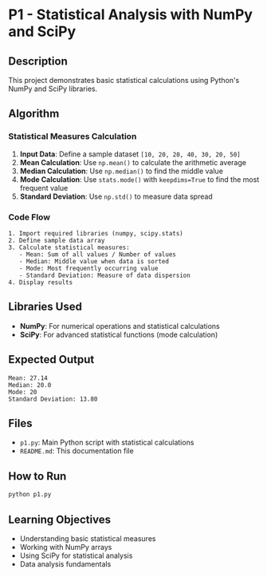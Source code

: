 # P1 - Statistical Analysis with NumPy and SciPy

## Description
This project demonstrates basic statistical calculations using Python's NumPy and SciPy libraries.

## Algorithm

### Statistical Measures Calculation
1. **Input Data**: Define a sample dataset `[10, 20, 20, 40, 30, 20, 50]`
2. **Mean Calculation**: Use `np.mean()` to calculate the arithmetic average
3. **Median Calculation**: Use `np.median()` to find the middle value
4. **Mode Calculation**: Use `stats.mode()` with `keepdims=True` to find the most frequent value
5. **Standard Deviation**: Use `np.std()` to measure data spread

### Code Flow
```
1. Import required libraries (numpy, scipy.stats)
2. Define sample data array
3. Calculate statistical measures:
   - Mean: Sum of all values / Number of values
   - Median: Middle value when data is sorted
   - Mode: Most frequently occurring value
   - Standard Deviation: Measure of data dispersion
4. Display results
```

## Libraries Used
- **NumPy**: For numerical operations and statistical calculations
- **SciPy**: For advanced statistical functions (mode calculation)

## Expected Output
```
Mean: 27.14
Median: 20.0
Mode: 20
Standard Deviation: 13.80
```

## Files
- `p1.py`: Main Python script with statistical calculations
- `README.md`: This documentation file

## How to Run
```bash
python p1.py
```

## Learning Objectives
- Understanding basic statistical measures
- Working with NumPy arrays
- Using SciPy for statistical analysis
- Data analysis fundamentals
